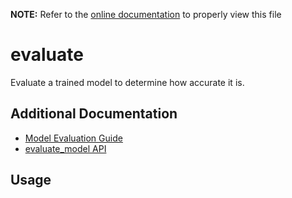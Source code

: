 __NOTE:__ Refer to the [online documentation](https://github.com/ReRAM-Labs/yzlite) to properly view this file

# evaluate

Evaluate a trained model to determine how accurate it is.

## Additional Documentation

- [Model Evaluation Guide](../guides/model_evaluation.md)
- [evaluate_model API](https://github.com/ReRAM-Labs/yzlite/docs/python_api/operations/evaluate.html)

## Usage

```{include} ./evaluate_cli_help.md
```
